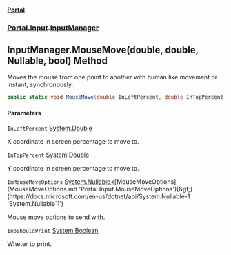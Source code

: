 #### [Portal](index.md 'index')
### [Portal.Input](Portal.Input.md 'Portal.Input').[InputManager](InputManager.md 'Portal.Input.InputManager')

## InputManager.MouseMove(double, double, Nullable<MouseMoveOptions>, bool) Method

Moves the mouse from one point to another with human like movement or instant, synchronously.

```csharp
public static void MouseMove(double InLeftPercent, double InTopPercent, System.Nullable<Portal.Input.MouseMoveOptions> InMouseMoveOptions=null, bool InbShouldPrint=true);
```
#### Parameters

<a name='Portal.Input.InputManager.MouseMove(double,double,System.Nullable_Portal.Input.MouseMoveOptions_,bool).InLeftPercent'></a>

`InLeftPercent` [System.Double](https://docs.microsoft.com/en-us/dotnet/api/System.Double 'System.Double')

X coordinate in screen percentage to move to.

<a name='Portal.Input.InputManager.MouseMove(double,double,System.Nullable_Portal.Input.MouseMoveOptions_,bool).InTopPercent'></a>

`InTopPercent` [System.Double](https://docs.microsoft.com/en-us/dotnet/api/System.Double 'System.Double')

Y coordinate in screen percentage to move to.

<a name='Portal.Input.InputManager.MouseMove(double,double,System.Nullable_Portal.Input.MouseMoveOptions_,bool).InMouseMoveOptions'></a>

`InMouseMoveOptions` [System.Nullable&lt;](https://docs.microsoft.com/en-us/dotnet/api/System.Nullable-1 'System.Nullable`1')[MouseMoveOptions](MouseMoveOptions.md 'Portal.Input.MouseMoveOptions')[&gt;](https://docs.microsoft.com/en-us/dotnet/api/System.Nullable-1 'System.Nullable`1')

Mouse move options to send with.

<a name='Portal.Input.InputManager.MouseMove(double,double,System.Nullable_Portal.Input.MouseMoveOptions_,bool).InbShouldPrint'></a>

`InbShouldPrint` [System.Boolean](https://docs.microsoft.com/en-us/dotnet/api/System.Boolean 'System.Boolean')

Wheter to print.